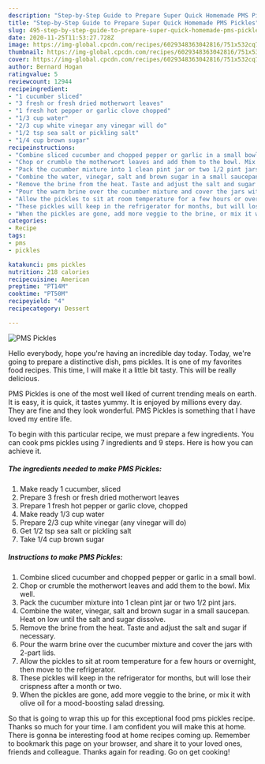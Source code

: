 ```yaml
---
description: "Step-by-Step Guide to Prepare Super Quick Homemade PMS Pickles"
title: "Step-by-Step Guide to Prepare Super Quick Homemade PMS Pickles"
slug: 495-step-by-step-guide-to-prepare-super-quick-homemade-pms-pickles
date: 2020-11-25T11:53:27.728Z
image: https://img-global.cpcdn.com/recipes/6029348363042816/751x532cq70/pms-pickles-recipe-main-photo.jpg
thumbnail: https://img-global.cpcdn.com/recipes/6029348363042816/751x532cq70/pms-pickles-recipe-main-photo.jpg
cover: https://img-global.cpcdn.com/recipes/6029348363042816/751x532cq70/pms-pickles-recipe-main-photo.jpg
author: Bernard Hogan
ratingvalue: 5
reviewcount: 12944
recipeingredient:
- "1 cucumber sliced"
- "3 fresh or fresh dried motherwort leaves"
- "1 fresh hot pepper or garlic clove chopped"
- "1/3 cup water"
- "2/3 cup white vinegar any vinegar will do"
- "1/2 tsp sea salt or pickling salt"
- "1/4 cup brown sugar"
recipeinstructions:
- "Combine sliced cucumber and chopped pepper or garlic in a small bowl."
- "Chop or crumble the motherwort leaves and add them to the bowl. Mix well."
- "Pack the cucumber mixture into 1 clean pint jar or two 1/2 pint jars."
- "Combine the water, vinegar, salt and brown sugar in a small saucepan. Heat on low until the salt and sugar dissolve."
- "Remove the brine from the heat. Taste and adjust the salt and sugar if necessary."
- "Pour the warm brine over the cucumber mixture and cover the jars with 2-part lids."
- "Allow the pickles to sit at room temperature for a few hours or overnight, then move to the refrigerator."
- "These pickles will keep in the refrigerator for months, but will lose their crispness after a month or two."
- "When the pickles are gone, add more veggie to the brine, or mix it with olive oil for a mood-boosting salad dressing."
categories:
- Recipe
tags:
- pms
- pickles

katakunci: pms pickles 
nutrition: 218 calories
recipecuisine: American
preptime: "PT14M"
cooktime: "PT50M"
recipeyield: "4"
recipecategory: Dessert

---
```



![PMS Pickles](https://img-global.cpcdn.com/recipes/6029348363042816/751x532cq70/pms-pickles-recipe-main-photo.jpg)

Hello everybody, hope you're having an incredible day today. Today, we're going to prepare a distinctive dish, pms pickles. It is one of my favorites food recipes. This time, I will make it a little bit tasty. This will be really delicious.

PMS Pickles is one of the most well liked of current trending meals on earth. It is easy, it is quick, it tastes yummy. It is enjoyed by millions every day. They are fine and they look wonderful. PMS Pickles is something that I have loved my entire life.




To begin with this particular recipe, we must prepare a few ingredients. You can cook pms pickles using 7 ingredients and 9 steps. Here is how you can achieve it.

<!--inarticleads1-->

##### The ingredients needed to make PMS Pickles:

1. Make ready 1 cucumber, sliced
1. Prepare 3 fresh or fresh dried motherwort leaves
1. Prepare 1 fresh hot pepper or garlic clove, chopped
1. Make ready 1/3 cup water
1. Prepare 2/3 cup white vinegar (any vinegar will do)
1. Get 1/2 tsp sea salt or pickling salt
1. Take 1/4 cup brown sugar




<!--inarticleads2-->

##### Instructions to make PMS Pickles:

1. Combine sliced cucumber and chopped pepper or garlic in a small bowl.
1. Chop or crumble the motherwort leaves and add them to the bowl. Mix well.
1. Pack the cucumber mixture into 1 clean pint jar or two 1/2 pint jars.
1. Combine the water, vinegar, salt and brown sugar in a small saucepan. Heat on low until the salt and sugar dissolve.
1. Remove the brine from the heat. Taste and adjust the salt and sugar if necessary.
1. Pour the warm brine over the cucumber mixture and cover the jars with 2-part lids.
1. Allow the pickles to sit at room temperature for a few hours or overnight, then move to the refrigerator.
1. These pickles will keep in the refrigerator for months, but will lose their crispness after a month or two.
1. When the pickles are gone, add more veggie to the brine, or mix it with olive oil for a mood-boosting salad dressing.




So that is going to wrap this up for this exceptional food pms pickles recipe. Thanks so much for your time. I am confident you will make this at home. There is gonna be interesting food at home recipes coming up. Remember to bookmark this page on your browser, and share it to your loved ones, friends and colleague. Thanks again for reading. Go on get cooking!
